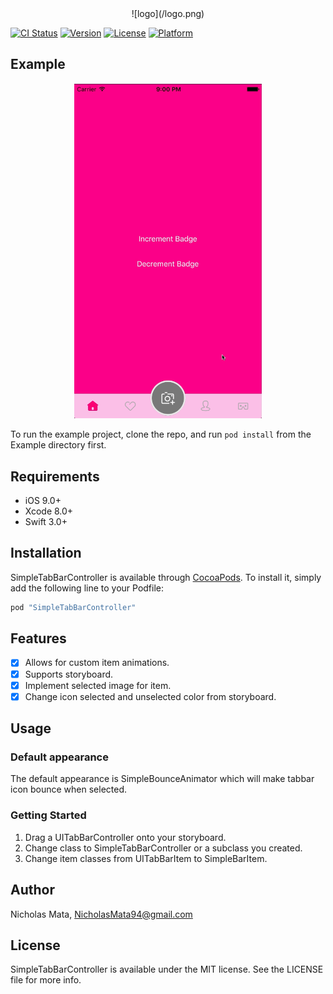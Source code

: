 <center>![logo](/logo.png)</center>

[![CI Status](http://img.shields.io/travis/Nicholas%20Mata/SimpleTabBarController.svg?style=flat)](https://travis-ci.org/Nicholas%20Mata/SimpleTabBarController)
[![Version](https://img.shields.io/cocoapods/v/SimpleTabBarController.svg?style=flat)](http://cocoapods.org/pods/SimpleTabBarController)
[![License](https://img.shields.io/cocoapods/l/SimpleTabBarController.svg?style=flat)](http://cocoapods.org/pods/SimpleTabBarController)
[![Platform](https://img.shields.io/cocoapods/p/SimpleTabBarController.svg?style=flat)](http://cocoapods.org/pods/SimpleTabBarController)

## Example

<center><img width="300" src="SimpleTabBarController.gif"></img></center>

To run the example project, clone the repo, and run `pod install` from the Example directory first.

## Requirements
- iOS 9.0+
- Xcode 8.0+
- Swift 3.0+

## Installation

SimpleTabBarController is available through [CocoaPods](http://cocoapods.org). To install
it, simply add the following line to your Podfile:

```ruby
pod "SimpleTabBarController"
```

## Features

- [x] Allows for custom item animations.
- [x] Supports storyboard.
- [x] Implement selected image for item.
- [x] Change icon selected and unselected color from storyboard.

## Usage

### Default appearance 

The default appearance is SimpleBounceAnimator which will make tabbar icon bounce when selected.

### Getting Started

1. Drag a UITabBarController onto your storyboard.
2. Change class to SimpleTabBarController or a subclass you created.
3. Change item classes from UITabBarItem to SimpleBarItem.

## Author

Nicholas Mata, NicholasMata94@gmail.com

## License

SimpleTabBarController is available under the MIT license. See the LICENSE file for more info.
